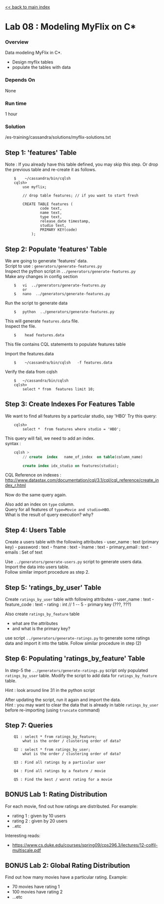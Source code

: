 <link rel='stylesheet' href='../assets/css/main.css'/>

[<< back to main index](../README.md) 

# Lab 08 : Modeling MyFlix on C*

### Overview
Data modeling MyFlix in C*.
- Design myflix tables
- populate the tables with data

### Depends On 
None

### Run time
1 hour

### Solution
/es-training/cassandra/solutions/myflix-solutions.txt

## Step 1:  'features' Table
Note : If you already have this table defined, you may skip this step.
Or drop the previous table and re-create it as follows.
```
    $    ~/cassandra/bin/cqlsh
    cqlsh>
        use myflix;

        // drop table features; // if you want to start fresh

        CREATE TABLE features (
                code text,
                name text,
                type text,
                release_date timestamp,
                studio text,
                PRIMARY KEY(code)
            );
```

## Step 2: Populate 'features' Table
We are going to generate 'features' data.  
Script to use :  `generators/generate-features.py`  
Inspect the python script in `../generators/generate-features.py`  
Make any changes in config section
```
    $   vi  ../generators/generate-features.py
        or
    $   nano  ../generators/generate-features.py
```

Run the script to generate data
```
    $   python  ../generators/generate-features.py
```

This will generate  `features.data` file.  
Inspect the file.  
```
    $    head features.data
```
This file contains CQL statements to populate features table

Import the features.data
```
    $    ~/cassandra/bin/cqlsh   -f features.data
```

Verify the data from cqlsh
```
    $   ~/cassandra/bin/cqlsh
    cqlsh> 
        select * from  features limit 10;
```

## Step 3:  Create Indexes For Features Table
We want to find all features by a particular studio, say 'HBO'
Try this query:
```
    cqlsh>   
        select *  from features where studio = 'HBO';
```

This query will fail,  we need to add an index.  
syntax :
```sql
    cqlsh > 
        // create  index   name_of_index  on table(column_name)

        create index idx_studio on features(studio);
```

CQL Reference on indexes : http://www.datastax.com/documentation/cql/3.1/cql/cql_reference/create_index_r.html

Now do the same query again.

Also add an index on `type` column.  
Query for all features of `type=Movie and studio=HBO`.   
What is the result of query execution?  why?


## Step 4: Users Table
Create a users table with the following attributes
    - user_name  : text  (primary key)
    - password : text
    - fname : text
    - lname : text
    - primary_email : text
    - emails : Set of text

Use  `../generators/generate-users.py`  script to generate users data.  
Import the data into users table.   
Follow similar import procedure as step 2.


## Step 5: 'ratings_by_user' Table
Create `ratings_by_user` table with following attributes
    - user_name : text
    - feature_code : text
    - rating : int  // 1 -- 5
    - primary key (???,  ???)

Also create `ratings_by_feature` table
- what are the attributes
- and what is the primary key?


use script `../generators/generate-ratings.py`  to generate some ratings data and import it into the table.
Follow similar procedure in step (2)


## Step 6: Populating  'ratings_by_feature' Table
In step-5 the `../generators/generate-ratings.py` script only populated `ratings_by_user` table.  Modify the script to add data for `ratings_by_feature` table.

Hint : look around line 31 in the python script

After updating the script, run it again and import the data.  
Hint : you may want to clear the data that is already in table `ratings_by_user` before re-importing  (using `truncate` command)


## Step 7: Queries
```
    Q1 : select * from ratings_by_feature;
        what is the order / clustering order of data?

    Q2 : select * from ratings_by_user;
        what is the order / clustering order of data?

    Q3 : Find all ratings by a particular user

    Q4 : Find all ratings by a feature / movie

    Q5 : Find the best / worst rating for a movie
```



## BONUS Lab 1:  Rating Distribution
For each movie, find out how ratings are distributed.
For example:
- rating 1 : given by 10 users
- rating 2 : given by 20 users
- ..etc

Interesting reads:
- https://www.cs.duke.edu/courses/spring09/cps296.3/lectures/12-colfil-multiscale.pdf


## BONUS Lab 2: Global Rating Distribution
Find out how many movies have a particular rating.
Example:
- 70 movies have rating 1
- 100 movies have rating 2
- ...etc